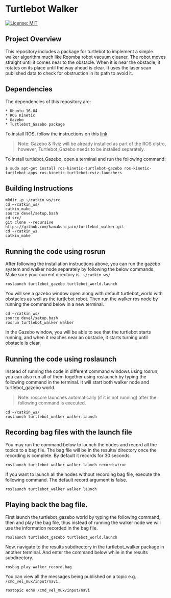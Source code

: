 # Turtlebot Walker

[![License: MIT](https://img.shields.io/badge/License-MIT-yellow.svg)](https://opensource.org/licenses/MIT)

## Project Overview

This repository includes a package for turtlebot to implement a simple walker algorithm much like Roomba robot vacuum cleaner. The robot moves straight until it comes near to the obstacle. When it is near the obstacle, it rotates on its place until the way ahead is clear. It uses the laser scan published data to check for obstruction in its path to avoid it.

## Dependencies 
The dependencies of this repository are:
 ```
* Ubuntu 16.04
* ROS Kinetic
* Gazebo
* Turtlebot_Gazebo package
```

To install ROS, follow the instructions on this [link](http://wiki.ros.org/kinetic/Installation)

>Note: Gazebo & Rviz will be already installed as part of the ROS distro, however, Turtlebot_Gazebo needs to be installed separately.

To install turtlebot_Gazebo, open a terminal and run the following command: 

```
$ sudo apt-get install ros-kinetic-turtlebot-gazebo ros-kinetic-turtlebot-apps ros-kinetic-turtlebot-rviz-launchers
```

## Building Instructions
```
mkdir -p ~/catkin_ws/src
cd ~/catkin_ws/
catkin_make
source devel/setup.bash
cd src/
git clone --recursive https://github.com/kamakshijain/turtlebot_walker.git
cd ~/catkin_ws
catkin_make
```

## Running the code using rosrun

After following the installation instructions above, you can run the gazebo system and walker node separately by following the below commands. Make sure your current directory is ``` ~/catkin_ws/```

```
roslaunch turtlebot_gazebo turtlebot_world.launch
```

You will see a gazebo window open along with default turtlebot_world with obstacles as well as the turtlebot robot. Then run the walker ros node by running the command below in a new terminal.

```
cd ~/catkin_ws/
source devel/setup.bash
rosrun turtlebot_walker walker
```

In the Gazebo window, you will be able to see that the turtlebot starts running, and when it reaches near an obstacle, it starts turning until obstacle is clear. 

## Running the code using roslaunch 

Instead of running the code in different command windows using rosrun, you can also run all of them together using roslaunch by typing the following command in the terminal. It will start both walker node and turtlebot_gazebo world.

>Note: roscore launches automatically (if it is not running) after the following command is executed. 


```
cd ~/catkin_ws/
roslaunch turtlebot_walker walker.launch 
```

## Recording bag files with the launch file

You may run the command below to launch the nodes and record all the topics to a bag file. The bag file will be in the results/ directory once the recording is complete. By default it records for 30 seconds. 

```
roslaunch turtlebot_walker walker.launch record:=true
```

If you want to launch all the nodes without recording bag file, execute the following command. The default record argument is false. 

```
roslaunch turtlebot_walker walker.launch
```

## Playing back the bag file. 

First launch the turtlebot_gazebo world by typing the following command, then and play the bag file, thus instead of running the walker node we will use the information recorded in the bag file.

```
roslaunch turtlebot_gazebo turtlebot_world.launch
```

Now, navigate to the results subdirectory in the turtlebot_walker package in another terminal. And enter the command below while in the results subdirectory. 

```
rosbag play walker_record.bag
```
You can view all the messages being published on a topic e.g. ```/cmd_vel_mux/input/navi.```

```
rostopic echo /cmd_vel_mux/input/navi
```

